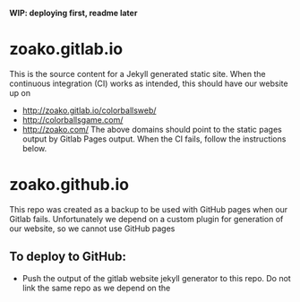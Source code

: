 **WIP: deploying first, readme later**

# zoako.gitlab.io
This is the source content for a Jekyll generated static site.
When the continuous integration (CI) works as intended, this should have our website up on
- http://zoako.gitlab.io/colorballsweb/
- http://colorballsgame.com/
- http://zoako.com/
The above domains should point to the static pages output by Gitlab Pages output.
When the CI fails, follow the instructions below.

# zoako.github.io
This repo was created as a backup to be used with GitHub pages when our Gitlab fails. Unfortunately we depend on a custom plugin for generation of our website, so we cannot use GitHub pages 

## To deploy to GitHub:
- Push the output of the gitlab website jekyll generator to this repo. Do not link the same repo as we depend on the 